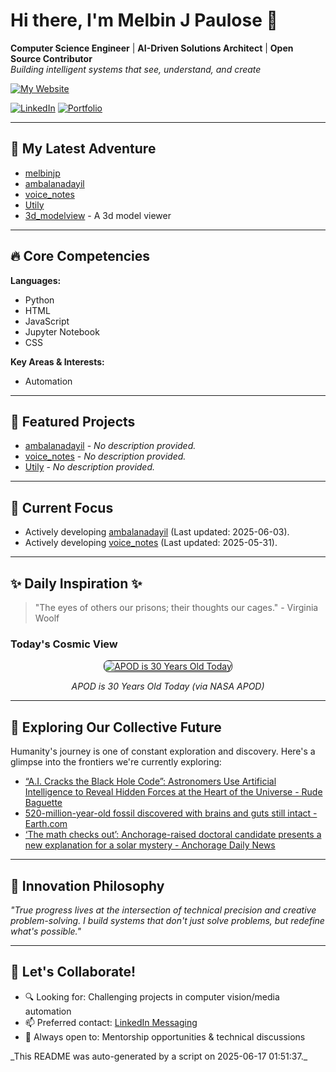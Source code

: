 # Hi there, I'm Melbin J Paulose 👋
**Computer Science Engineer** | **AI-Driven Solutions Architect** | **Open Source Contributor**  
*Building intelligent systems that see, understand, and create*

[![My Website](https://img.shields.io/badge/Website-wecanuseai.com-brightgreen?style=flat)](https://wecanuseai.com)

[![LinkedIn](https://img.shields.io/badge/LinkedIn-Connect%20Professionally-blue?style=flat&logo=linkedin)](https://www.linkedin.com/in/melbinjpaulose)
[![Portfolio](https://img.shields.io/badge/Portfolio-See%20My%20Work-important)](https://melbinjp.github.io/Utily/)

---

## 🚀 My Latest Adventure

<!-- REPO_LIST_START -->
* [melbinjp](https://github.com/melbinjp/melbinjp)
* [ambalanadayil](https://github.com/melbinjp/ambalanadayil)
* [voice_notes](https://github.com/melbinjp/voice_notes)
* [Utily](https://github.com/melbinjp/Utily)
* [3d_modelview](https://github.com/melbinjp/3d_modelview) - A 3d model viewer
<!-- REPO_LIST_END -->

---

## 🔥 Core Competencies

<!-- CORE_COMPETENCIES_START -->
**Languages:**
* Python
* HTML
* JavaScript
* Jupyter Notebook
* CSS

**Key Areas & Interests:**
* Automation
<!-- CORE_COMPETENCIES_END -->

---

## 🚀 Featured Projects

<!-- FEATURED_PROJECTS_START -->
* [ambalanadayil](https://github.com/melbinjp/ambalanadayil) - _No description provided._
* [voice_notes](https://github.com/melbinjp/voice_notes) - _No description provided._
* [Utily](https://github.com/melbinjp/Utily) - _No description provided._
<!-- FEATURED_PROJECTS_END -->

---

## 📌 Current Focus

<!-- CURRENT_FOCUS_START -->
* Actively developing [ambalanadayil](https://github.com/melbinjp/ambalanadayil) (Last updated: 2025-06-03).
* Actively developing [voice_notes](https://github.com/melbinjp/voice_notes) (Last updated: 2025-05-31).
<!-- CURRENT_FOCUS_END -->

---

## ✨ Daily Inspiration ✨

<!-- INSPIRATION_START -->
> "The eyes of others our prisons; their thoughts our cages." - Virginia Woolf

### Today's Cosmic View


<p align="center">
  <a href="https://apod.nasa.gov/apod/image/2506/APODStarryNight30thanniversary.jpg" target="_blank">
    <img src="https://apod.nasa.gov/apod/image/2506/APODStarryNight30thanniversary.jpg" alt="APOD is 30 Years Old Today" border="1" style="max-width: 100%; height: auto; border-radius: 8px;">
  </a>
</p>
<p align="center"><em>APOD is 30 Years Old Today (via NASA APOD)</em></p>

<!-- INSPIRATION_END -->

---

## 🌌 Exploring Our Collective Future

Humanity's journey is one of constant exploration and discovery. Here's a glimpse into the frontiers we're currently exploring:

<!-- FUTURE_INSIGHTS_START -->
* [“A.I. Cracks the Black Hole Code”: Astronomers Use Artificial Intelligence to Reveal Hidden Forces at the Heart of the Universe - Rude Baguette](https://www.rudebaguette.com/en/2025/06/a-i-cracks-the-black-hole-code-astronomers-use-artificial-intelligence-to-reveal-hidden-forces-at-the-heart-of-the-universe/)
* [520-million-year-old fossil discovered with brains and guts still intact - Earth.com](https://www.earth.com/news/fossil-euarthropod-youti-yuanshi-lived-520-million-years-ago-insect-evolution/)
* [‘The math checks out’: Anchorage-raised doctoral candidate presents a new explanation for a solar mystery - Anchorage Daily News](https://www.adn.com/alaska-news/education/2025/06/13/the-math-checks-out-anchorage-raised-phd-candidate-presents-a-new-explanation-how-rain-on-the-sun-forms/)
<!-- FUTURE_INSIGHTS_END -->

---

## 💬 Innovation Philosophy

*"True progress lives at the intersection of technical precision and creative problem-solving. I build systems that don't just solve problems, but redefine what's possible."*

---

## 🤝 Let's Collaborate!

- 🔍 Looking for: Challenging projects in computer vision/media automation
- 📫 Preferred contact: [LinkedIn Messaging](https://www.linkedin.com/in/melbinjpaulose)
- 🌱 Always open to: Mentorship opportunities & technical discussions

<!-- TIMESTAMP -->_This README was auto-generated by a script on 2025-06-17 01:51:37._<!-- /TIMESTAMP -->
